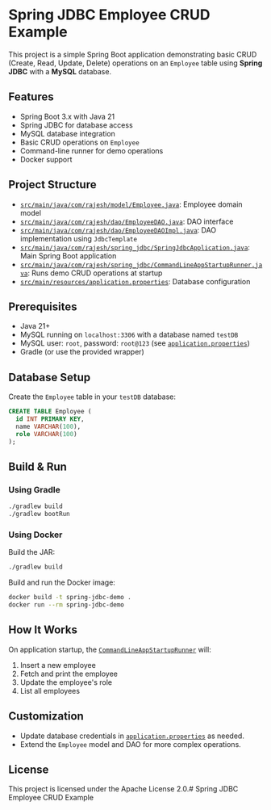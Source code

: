 # Spring JDBC Employee CRUD Example

This project is a simple Spring Boot application demonstrating basic CRUD (Create, Read, Update, Delete) operations on an `Employee` table using **Spring JDBC** with a **MySQL** database.

## Features

- Spring Boot 3.x with Java 21
- Spring JDBC for database access
- MySQL database integration
- Basic CRUD operations on `Employee`
- Command-line runner for demo operations
- Docker support

## Project Structure

- [`src/main/java/com/rajesh/model/Employee.java`](src/main/java/com/rajesh/model/Employee.java): Employee domain model
- [`src/main/java/com/rajesh/dao/EmployeeDAO.java`](src/main/java/com/rajesh/dao/EmployeeDAO.java): DAO interface
- [`src/main/java/com/rajesh/dao/EmployeeDAOImpl.java`](src/main/java/com/rajesh/dao/EmployeeDAOImpl.java): DAO implementation using `JdbcTemplate`
- [`src/main/java/com/rajesh/spring_jdbc/SpringJdbcApplication.java`](src/main/java/com/rajesh/spring_jdbc/SpringJdbcApplication.java): Main Spring Boot application
- [`src/main/java/com/rajesh/spring_jdbc/CommandLineAppStartupRunner.java`](src/main/java/com/rajesh/spring_jdbc/CommandLineAppStartupRunner.java): Runs demo CRUD operations at startup
- [`src/main/resources/application.properties`](src/main/resources/application.properties): Database configuration

## Prerequisites

- Java 21+
- MySQL running on `localhost:3306` with a database named `testDB`
- MySQL user: `root`, password: `root@123` (see [`application.properties`](src/main/resources/application.properties))
- Gradle (or use the provided wrapper)

## Database Setup

Create the `Employee` table in your `testDB` database:

```sql
CREATE TABLE Employee (
  id INT PRIMARY KEY,
  name VARCHAR(100),
  role VARCHAR(100)
);
```

## Build & Run

### Using Gradle

```sh
./gradlew build
./gradlew bootRun
```

### Using Docker

Build the JAR:

```sh
./gradlew build
```

Build and run the Docker image:

```sh
docker build -t spring-jdbc-demo .
docker run --rm spring-jdbc-demo
```

## How It Works

On application startup, the [`CommandLineAppStartupRunner`](src/main/java/com/rajesh/spring_jdbc/CommandLineAppStartupRunner.java) will:

1. Insert a new employee
2. Fetch and print the employee
3. Update the employee's role
4. List all employees

## Customization

- Update database credentials in [`application.properties`](src/main/resources/application.properties) as needed.
- Extend the `Employee` model and DAO for more complex operations.

## License

This project is licensed under the Apache License 2.0.# Spring JDBC Employee CRUD Example